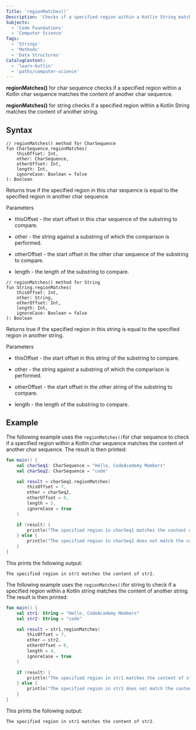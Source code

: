 ```yaml
---
Title: 'regionMatches()'
Description: 'Checks if a specified region within a Kotlin String matches the content of another string.'
Subjects:
  - 'Code Foundations'
  - 'Computer Science'
Tags:
  - 'Strings'
  - 'Methods'
  - 'Data Structures'
CatalogContent:
  - 'learn-kotlin'
  - 'paths/computer-science'
---
```

**regionMatches()** for char sequence checks if a specified region within a Kotlin char sequence matches the content of another char sequence.

**regionMatches()** for string checks if a specified region within a Kotlin String matches the content of another string.

## Syntax

```pseudo
// regionMatches() method for CharSequence
fun CharSequence.regionMatches(
    thisOffset: Int,
    other: CharSequence,
    otherOffset: Int,
    length: Int,
    ignoreCase: Boolean = false
): Boolean
```
Returns true if the specified region in this char sequence is equal to the specified region in another char sequence.

Parameters

- thisOffset - the start offset in this char sequence of the substring to compare.

- other - the string against a substring of which the comparison is performed.

- otherOffset - the start offset in the other char sequence of the substring to compare.

- length - the length of the substring to compare.

```pseudo
// regionMatches() method for String
fun String.regionMatches(
    thisOffset: Int,
    other: String,
    otherOffset: Int,
    length: Int,
    ignoreCase: Boolean = false
): Boolean
```
Returns true if the specified region in this string is equal to the specified region in another string.

Parameters

- thisOffset - the start offset in this string of the substring to compare.

- other - the string against a substring of which the comparison is performed.

- otherOffset - the start offset in the other string of the substring to compare.

- length - the length of the substring to compare.

## Example

The following example uses the `regionMatches()`for char sequence to check if a specified region within a Kotlin char sequence matches the content of another char sequence. The result is then printed:

```kotlin
fun main() {
    val charSeq1: CharSequence = "Hello, CodeAcademy Members"
    val charSeq2: CharSequence = "code"

    val result = charSeq1.regionMatches(
        thisOffset = 7,
        other = charSeq2,
        otherOffset = 0,
        length = 5,
        ignoreCase = true
    )

    if (result) {
        println("The specified region in charSeq1 matches the content of charSeq2.")
    } else {
        println("The specified region in charSeq1 does not match the content of charSeq2.")
    }
}

```

This prints the following output:

```shell
The specified region in str1 matches the content of str2.
```

The following example uses the `regionMatches()`for string to check if a specified region within a Kotlin string matches the content of another string. The result is then printed:

```kotlin
fun main() {
    val str1: String = "Hello, CodeAcademy Members"
    val str2: String = "code"

    val result = str1.regionMatches(
        thisOffset = 7,
        other = str2,
        otherOffset = 0,
        length = 4,
        ignoreCase = true
    )

    if (result) {
        println("The specified region in str1 matches the content of str2.")
    } else {
        println("The specified region in str1 does not match the content of str2.")
    }
}
```

This prints the following output:

```shell
The specified region in str1 matches the content of str2.
```
